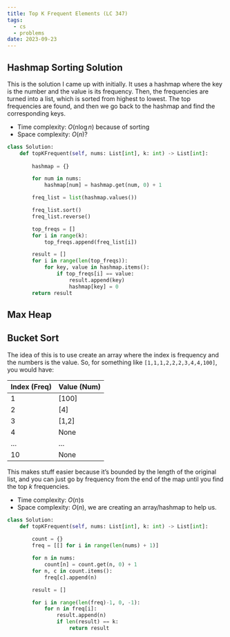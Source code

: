 ```yaml
---
title: Top K Frequent Elements (LC 347)
tags:
  - cs
  - problems
date: 2023-09-23
---
```

## Hashmap Sorting Solution
This is the solution I came up with initially. It uses a hashmap where the key is the number and the value is its frequency. Then, the frequencies are turned into a list, which is sorted from highest to lowest. The top frequencies are found, and then we go back to the hashmap and find the corresponding keys.
- Time complexity: $O(n \log n)$ because of sorting
- Space complexity: $O(n)$?
```python
class Solution:
    def topKFrequent(self, nums: List[int], k: int) -> List[int]:
        
        hashmap = {}

        for num in nums:
            hashmap[num] = hashmap.get(num, 0) + 1

        freq_list = list(hashmap.values())

        freq_list.sort()
        freq_list.reverse()

        top_freqs = []
        for i in range(k):
            top_freqs.append(freq_list[i])

        result = []
        for i in range(len(top_freqs)):
            for key, value in hashmap.items():
                if top_freqs[i] == value:
                    result.append(key)
                    hashmap[key] = 0
        return result
```

## Max Heap


## Bucket Sort
The idea of this is to use create an array where the index is frequency and the numbers is the value. So, for something like `[1,1,1,2,2,2,3,4,4,100]`, you would have:

| Index (Freq) | Value (Num) |
| ---------- | ----------- |
| 1          | \[100\]     |
| 2          | \[4]        |
| 3          | \[1,2]      |
| 4          |  None           |
| …          | …           |
| 10           | None            |

This makes stuff easier because it’s bounded by the length of the original list, and you can just go by frequency from the end of the map until you find the top $k$ frequencies.
- Time complexity: $O(n)$s
- Space complexity: $O(n)$, we are creating an array/hashmap to help us.

```python
class Solution:
    def topKFrequent(self, nums: List[int], k: int) -> List[int]:
        
        count = {}
        freq = [[] for i in range(len(nums) + 1)]

        for n in nums:
            count[n] = count.get(n, 0) + 1
        for n, c in count.items():
            freq[c].append(n)

        result = []

        for i in range(len(freq)-1, 0, -1):
            for n in freq[i]:
                result.append(n)
                if len(result) == k:
                    return result
```
